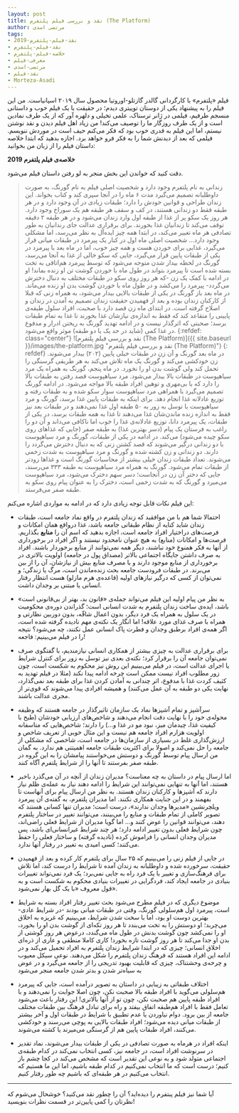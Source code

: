 ```yaml
---
layout: post
title: نقد و بررسی فیلم پلتفرم (The Platform)
author: مرتضی اسدی
tags:
- نقد-فیلم-پلتفرم-2019
- نقد-فیلم-پلتفرم
- خلاصه-فیلم-پلتفرم
- معرفی-فیلم
- مرتضی-اسدی
- نقد-فیلم
- Morteza-Asadi
---
```

فیلم «پلتفرم» با کارگردانی گالدر گازتلو-اوروتیا محصول سال ۲۰۱۹ اسپانیاست. من این فیلم را به پیشنهاد یکی از دوستان توییتری دیدم؛ در حقیقت با یک فیلم خوب و داستانی منسجم طرفیم، فیلمی در ژانر ترسناک، علمی تخیلی و دلهره آور که از یک طرف نمادین است و از یک طرف روزگار ما را توصیف می‌کند! من زیاد اهل فیلم دیدن و نقد نوشتن نیستم، اما این فیلم به قدری خوب بود که فکر می‌کنم حیف است در موردش ننویسم. فیلمی که بعد از دیدنش شما را به فکر فرو خواهد برد. اجازه بدهید که ابتدا خلاصه داستان فیلم را از زبان من بخوانید: 

**خلاصه‌ی فیلم پلتفرم 2019**

دقت کنید که خواندن این بخش منجر به لو رفتن داستان فیلم می‌شود.

> زندانی به نام پلتفرم وجود دارد و شخصیت اصلی فیلم به نام گورنگ، به صورت داوطلبانه تصمیم می‌گیرد مدت ۶ ماه را در آنجا سپری کند و کتاب بخواند. این زندان طراحی و قوانین خودش را دارد؛ طبقات زیادی در آن وجود دارد و در هر طبقه فقط دو زندانی هستند، در کف و سقف هر طبقه هم یک سوراخ وجود دارد. هر روز یک سکو پر از غذا از طبقه اول وارد زندان می‌شود و در هر طبقه ۲ دقیقه توقف می‌کند تا زندانیان غذا بخورند. برای برقراری عدالت جای رندانیان به طور تصادفی هر ماه تغییر می‌کند، در ابتدا همه چیز ایده‌آل به نظر می‌رسد، اما مشکلی وجود دارد… شخصیت اصلی ماه اول در کنار یک پیرمرد در طبقات میانی قرار می‌گیرد، غذایی برای خوردن هست و همه چیز خوب، اما در ماه بعد با پیرمرد در یکی از طبقات پایین قرار می‌گیرد، جایی که سکو خالی از غذا به آنجا می‌رسد، گورنگ در لحظه بیدار شدن متوجه می‌شود که توسط پیرمرد هم‌اتاقی به تخت بسته شده است تا پیرمرد بتواند در طول ماه با خوردن گوشت تن او زنده بماند! او در ادامه با کمک یک زن -که هر روز روی سکو در طبقات مختلف به دنبال دخترش می‌گردد- پیرمرد را می‌کشد و در طول ماه با خوردن گوشت بدن او زنده می‌ماند. در ماه بعد باز گورنگ در یکی از طبقات بالایی بیدار می‌شود، به همراه زنی که قبلا از کارکنان زندان بوده و بعد از فهمیدن حقیقت زندان تصمیم به آمدن در زندان و اصلاح گرفته است. در ابتدای ماه زن قصد دارد با صحبت، افراد سلول طبقه‌ی پایینی را متقاعد کند که فقط به اندازه‌ی نیازشان غذا بخورند تا غذا به تمام طبقات برسد؛ صحبتی که اثرگذار نیست و در ادامه تهدید گورنگ به ریختن ادرار و مدفوع در غذا کمی (شاید در حد یک یا دو طبقه) موثر واقع می‌شود.
>{:refdef: class="center"}
>![نقد و بررسی فیلم پلتفرم (The Platform)]({{ site.baseurl }}/images/the-platform.jpg "نقد و بررسی فیلم پلتفرم (The Platform)")
>{: refdef}
> در ماه بعد گورنگ و آن زن در طبقات خیلی پایین (۲۰۲) بیدار می‌شوند. زن خودکشی می‌کند و گورنگ یک ماه تلاش می‌کند به هر طریقی گرسنگی را تحمل کند ولی گوشت بدن او را نخورد. در ماه پنجم، گورنگ به همراه یک مرد سیاهپوست در طبقات بالا بیدار می‌شود. مرد سیاهپوست قصد رفتن به طبقات بالا را دارد که با بی‌مهری و توهین افراد طبقه بالا مواجه می‌شود. در ادامه گورنگ تصمیم می‌گیرد با همراهی مرد سیاهپوست سوار سکو شده و به طبقات رفته و توزیع عادلانه غذا انجام دهد. برای اینکه به طبقات پایین غذا برسد، گورنگ و مرد سیاهپوست با توسل به زور به ۵۰ طبقه اول غذا نمی‌دهند و در طبقات بعد نیز فقط به اندازه زنده ماندن‌شان غذا می‌دهند تا غذا به همه طبقات برسد، در یکی از طبقات، یک پیرمرد دانا، توزیع عادلانه‌ی غذا را خوب اما ناکافی می‌داند و آن دو را راغب به فرستان یک پیام (دسر بهترین غذا) به طبقه صفر (جایی که غذاهای روی سکو چیده می‌شود) می‌کند. در ادامه در یکی از طبقات، گورنگ و مرد سیاهپوست با دو  زندانی درگیر می‌شوند که قصد کشتن زنی که به دنبال دخترش می‌گردد را دارند. دو زندانی و زن کشته شده و گورنگ و مرد سیاهپوست به شدت زخمی می‌شوند. تعداد طبقات زندان خیلی بیشتر از محاسبات گورنگ است و غذاها زودتر از طبقات تمام می‌شود. گورنگ به همراه مرد سیاهپوست به طبقه ۳۳۳ می‌رسند، جایی که دختر آن زن در آنجاست؛ دسر سهم دخترک می‌شود، مرد سیاهپوست می‌میرد و گورنگ که به شدت زخمی است، دخترک را به عنوان پیام روی سکو به طبقه صفر می‌فرستد.

این فیلم نکات قابل توجه زیادی دارد که در ادامه به مواردی اشاره می‌کنم:

- احتمالا شما هم با من موافقید که زندان پلتفرم در واقع نماد جامعه است، طبقات زندان شاید کنایه از نظام طبقاتی جامعه باشد، غذا درواقع همان امکانات و فرصت‌های دراختیار افراد جامعه است، اجازه بدهید که اسم آن را **منابع** بگذاریم. فرصت‌ها و امکانات (منابع) به هیچ عنوان نامحدود نیستند و اگر افراد در برخورداری از آنها به فکر همنوع خود نباشند، دیگر همه نمی‌توانند از منابع برخوردار باشند. افراد به صرف داشتن جایگاه اجتماعی بالاتر (مصداق پول در جامعه) اولویت بالاتری در برخورداری از منابع موجود دارند و با مصرف منابع بیش از نیازشان، آن را از بین می‌برند. در طبقات فرودست جامعه بحث زنده‌ماندن است، مرگ یا زندگی؛ و نمی‌توان از کسی که درگیر نیازهای اولیه (قاعده‌ی هرم مازلو) هست انتظار رفتار انسانی یا مبتنی بر وجدان داشت.

- به نظر من پیام اولیه این فیلم می‌تواند جمله‌ی «قانون بد، بهتر از بی‌قانونی است» باشد، ایده‌ی ساخت زندان پلتفرم به شدت انسانی است؛ گذراندن دوره‌ی محکومیت در یک سلول به همراه یک فرد دیگر، بدون اعمال شاقّه، بدون دوربین نظارتی و همراه با صرف غذای مورد علاقه! اما انگار یک نکته‌ی مهم نادیده گرفته شده است، اگر همه‌ی افراد برطبق وجدان و فطرت پاک انسانی عمل نکنند، چه می‌شود؟ نتیجه را در فیلم می‌بینیم: فاجعه!

- برای برقراری عدالت به چیزی بیشتر از همکاری انسانی نیازمندیم، با گفتگوی صرف نمی‌توان جامعه آن را برقرار کرد؛ نکته‌ی بعدی نیز توسل به زور برای کنترل شرایط یا اجرای عدالت است، در فیلم می‌بینیم این روش نیز محکوم به شکست است، چون زور مطلوب افراد نیست ممکن است چرخه ادامه پیدا نکند (مثلا در فیلم تهدید به کثیف کردت غذا با مدفوع، اثر چندانی به آمادن کردن غذا برای طبقه بعد نمی‌گذارد، نهایت یکی دو طبقه به آن عمل می‌کنند) و همیشه افرادی پیدا می‌شوند که قوی‌تر از مجری عدالت باشند. 

- سرآشپز و تمام آشپزها نماد یک سازمان تاثیرگذار در جامعه هستند که وظیفه محوله‌ی خود را با نهایت دقت انجام می‌دهند و شاخص‌های ارزیابی خودشان (طبخ با کیفیت غذا، چیدمان میز، نبود مو در غذا و…) را دارند؛ شاخص‌هایی که متاسفانه اولویت هزارم افراد جامعه هم نیست و این مثال خوبی از تعریف شاخص و ارزش‌گذاری غلط در بسیاری از سازمان‌ها در جامعه است، شاخصی که مشکلی از جامعه را حل نمی‌کند و اصولا برای اکثریت طبقات جامعه اهمیتتی هم ندارد. به گمان من ارسال پیام توسط گورنگ و دوستش می‌خواستند پیامشان را به این گروه در طبقه صفر بفرستند تا آنها را از شرایط پلتفرم آگاه کنند.

- اما ارسال پیام در داستان به چه معناست؟ مدیران زندان از آنچه در آن می‌گذرد باخبر هستند، اما آنها به تنهایی نمی‌توانند این شرایط را ادامه دهند نیاز به عمله‌ی ظلم نیاز دارند که آشپزها و کارکنان زندان هستند. به نظر من ارسال پیام برای آنهاست تا بفهمند و در این جنایت همکاری نکنند. اما مدیران پلتفرم، به گفته‌ی آن پیرمرد ویلچرنشین «مدیرها وجدان ندارند»، درست است؛ مدیران تنها کسانی هستند که تصویر کاملی از تمام طبقات و منابع را می‌بینند، می‌توانند تغییر در ساختار پلتفرم دهند، می‌توانند قوانین را عوض کنند و… اما گویا مدیران از شرایط فعلی راضی‌اند، چون شرایط فعلی بدون تغییر ادامه دارد؛ هر چند شرایط غیرانسانی‌ای باشد، پس مدیران وجدان انسانی را فراموش کرده (نادیده گرفته) و ساختار فعلی را حفظ می‌کنند؛ کسی امیدی به تغییر در رفتار آنها ندارد. 

- در جایی از فیلم زنی را می‌بینیم که ۲۵ سال برای پلتفرم کار کرده و بعد از فهمیدن حقیقت، سرخورده شده و داوطلبانه به زندان آمده تا شرایط را درست کند، اما تلاش برای فرهنگ‌سازی و تغییر با یک فرد راه به جایی نمی‌برد؛ یک فرد نمی‌تواند تغییرات بنیادی در جامعه ایجاد کند، فردگرایی در تغییرات بنیادی محکوم به شکست است و به قول معروف «با یک گل بهار نمی‌شود».

- موضوع دیگری که در فیلم مطرح می‌شود بحث تغییر رفتار افراد بسته به شرایط است، پیرمرد اول هم‌سلولی گورنگ، وقتی در طبقات میانی بودند -در شرایط عادی- بهترین دوست او بود، اما با سخت شدن شرایط، می‌بینیم که غریزه به اخلاق می‌چربد؛ او دوستش را به تخت می‌بندد تا هر روز تکه‌ای از گوشت بدن او را بخورد، او را نمی‌کشد چون گوشت بدنش در طول ماه می‌گندد، درعوض هر روز گوشتی از بدن او جدا می‌کند تا هر روز گوشت تازه بخورد! کاری کاملا منطقی و عاری از ذره‌ای اخلاق انسانی؛ چیزی که در ابتدا شرایط زندان پلتفرم به افراد تحمیل می‌کند و در ادامه این افراد هستند که فرهنگ زندان پلتفرم را شکل می‌دهند. نوعی سیکل معیوب و چرخه‌ی وحشتناک، چیزی که قابلیت بهبود تدریجی را از جامعه می‌گیرد و در عوض به سیاه‌تر شدن و بدتر شدن جامعه منجر می‌شود

- اختلاف طبقاتی به زیبایی در داستان به تصویر درآمده است، جایی که پیرمرد هم‌سلولی می‌گوید با افراد طبقه بالا صحبت نکن، چون اصلا جوابت را نمی‌دهند و با افراد طبقه پایین هم صحبت نکن، چون تو از آنها بالاتری! این رفتار باعث می‌شود تعامل فقط با افراد هم‌طبقه اتفاق بیفتد و راه برای تبادل فرهنگ بین طبقات مختلف جامعه از بین برود. دوام نیاوردن یا عدم تطبیق با شرایط در طبقات اول و آخر بیشتر از طبقات میانی دیده می‌شود؛ افراد طبقات بالایی به پوچی می‌رسند و خودکشی می‌کنند، افراد طبقات پایین هم از گرسنگی می‌میرند یا کشته می‌شوند.

- اینکه افراد در هرماه به صورت تصادفی در یکی از طبقات بیدار می‌شوند، نماد تقدیر در سرنوشت افراد است، در جامعه نیز، کسی انتخاب نمی‌کند در کدام طبقه‌ی اجتماعی متولد شود و به نوعی این تقدیر است که مشخص می‌کند در کجا چشم باز کنیم؛ درست است که ما انتخاب نمی‌کنیم در کدام طبقه باشیم، اما این ما هستیم که انتخاب می‌کنیم در هر طبقه‌ای که باشیم چه طور رفتار کنیم.

* * *

آیا شما نیز فیلم پبتفرم را دیده‌اید؟ آن را چطور نقد می‌کنید؟ خوشحال می‌شوم که نظرتان را کمی پایین‌تر در قسمت نظرات بنویسید!
